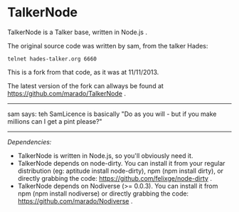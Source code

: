 TalkerNode
==========

TalkerNode is a Talker base, written in Node.js .

The original source code was written by sam, from the talker Hades:
```
telnet hades-talker.org 6660
```

This is a fork from that code, as it was at 11/11/2013.

The latest version of the fork can allways be found at
https://github.com/marado/TalkerNode .

-------------------------------------------------------------------------

sam says: teh SamLicence is basically "Do as you will - but if you make
millions can I get a pint please?"

-------------------------------------------------------------------------

*Dependencies:*

* TalkerNode is written in Node.js, so you'll obviously need it. 
* TalkerNode depends on node-dirty. You can install it from your regular
  distribution (eg: aptitude install node-dirty), npm (npm install dirty),
  or directly grabbing the code: https://github.com/felixge/node-dirty .
* TalkerNode depends on Nodiverse (>= 0.0.3). You can install it from npm
  (npm install nodiverse) or directly grabbing the code:
  https://github.com/marado/Nodiverse .
